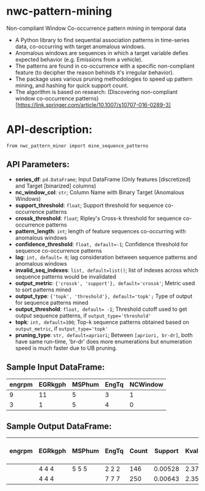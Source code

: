 # nwc-pattern-mining
Non-compliant Window Co-occurrence pattern mining in temporal data

- A Python library to find sequential association patterns in time-series data, co-occurring with target anomalous windows.
- Anomalous windows are sequences in which a target variable defies expected behavior (e.g. Emissions from a vehicle).
- The patterns are found in co-occurrence with a specific non-compliant feature (to decipher the reason behinds it's irregular behavior).
- The package uses various pruning methodologies to speed up pattern mining, and hashing for quick support count.
- The algorithm is based on research: (Discovering non-compliant window co-occurrence patterns)[https://link.springer.com/article/10.1007/s10707-016-0289-3]

# API-description:
`from nwc_pattern_miner import mine_sequence_patterns`

## API Parameters: 
- **series_df**: `pd.DataFrame`; Input DataFrame (Only features [discretized] and Target [binarized] columns)  
- **nc_window_col**: `str`; Column Name with Binary Target (Anomalous Windows)
- **support_threshold**: `float`; Support threshold for sequence co-occurrence patterns
- **crossk_threshold**: `float`; Ripley's Cross-k threshold for sequence co-occurrence patterns
- **pattern_length**: `int`; length of feature sequences co-occurring with anomalous windows
- **confidence_threshold**: `float, default=-1`; Confidence threshold for sequence co-occurrence patterns
- **lag**: `int, default= 0`; lag consideration between sequence patterns and anomalous windows
- **invalid_seq_indexes**: `list, default=list()`; list of indexes across which sequence patterns would be invalidated
- **output_metric**: `{'crossk', 'support'}, default='crossk'`; Metric used to sort patterns mined
- **output_type**: `{'topk', 'threshold'}, default='topk';` Type of output for sequence patterns mined
- **output_threshold**: `float, default= -1`; Threshold cutoff used to get output sequence patterns, if `output_type='threshold'`
- **topk**: `int, default=100`; Top-k sequence patterns obtained based on `output_metric`, if `output_type='topk'`
- **pruning_type**: `str, default=apriori`; Between `[apriori, br-dr]`, both have same run-time, 'br-dr' does more enumerations but enumeration speed is much faster due to UB pruning. 

## Sample Input DataFrame:
| engrpm      | EGRkgph     | MSPhum      | EngTq       | NCWindow    |
| ----------- | ----------- | ----------- | ----------- | ----------- |
| 9           | 11          | 5           | 3           | 1           |
| 3           | 1           | 5           | 4           | 0           |


## Sample Output DataFrame:
| engrpm | EGRkgph | MSPhum | EngTq | Count | Support | Kvalue | Confidence | First Occurrence Index |
| -------| --------| -------| ------| ------| --------|--------|------------|------------------------|
|        | 4 4 4   | 5 5 5  | 2 2 2 | 146   | 0.00528 | 2.377  | 1.0        | 47167                  |
|        | 4 4 4   |        | 7 7 7 | 250   | 0.00643 | 2.357  | 1.0        | 41984                  |